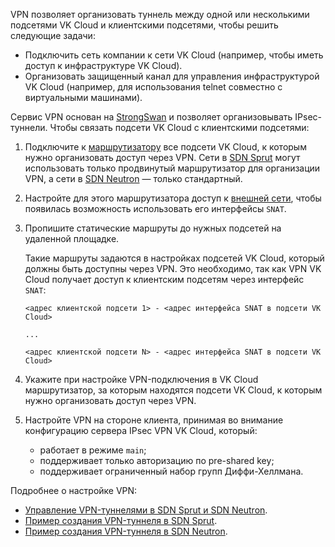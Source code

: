 VPN позволяет организовать туннель между одной или несколькими подсетями VK Cloud и клиентскими подсетями, чтобы решить следующие задачи:

- Подключить сеть компании к сети VK Cloud (например, чтобы иметь доступ к инфраструктуре VK Cloud).
- Организовать защищенный канал для управления инфраструктурой VK Cloud (например, для использования telnet совместно с виртуальными машинами).

Сервис VPN основан на [StrongSwan](https://www.strongswan.org) и позволяет организовывать IPsec-туннели. Чтобы связать подсети VK Cloud с клиентскими подсетями:

1. Подключите к [маршрутизатору](../router) все подсети VK Cloud, к которым нужно организовать доступ через VPN. Сети в [SDN Sprut](../sdn) могут использовать только продвинутый маршрутизатор для организации VPN, а сети в [SDN Neutron](../sdn) — только стандартный.

1. Настройте для этого маршрутизатора доступ к [внешней сети](../net-types#vneshnyaya_set), чтобы появилась возможность использовать его интерфейсы `SNAT`.

1. Пропишите статические маршруты до нужных подсетей на удаленной площадке.

   Такие маршруты задаются в настройках подсетей VK Cloud, который должны быть доступны через VPN. Это необходимо, так как VPN VK Cloud получает доступ к клиентским подсетям через интерфейс `SNAT`:

   ```text
   <адрес клиентской подсети 1> - <адрес интерфейса SNAT в подсети VK Cloud>

   ...
   
   <адрес клиентской подсети N> - <адрес интерфейса SNAT в подсети VK Cloud>
   ```

1. Укажите при настройке VPN-подключения в VK Cloud маршрутизатор, за которым находятся подсети VK Cloud, к которым нужно организовать доступ через VPN.

1. Настройте VPN на стороне клиента, принимая во внимание конфигурацию сервера IPsec VPN VK Cloud, который:

   - работает в режиме `main`;
   - поддерживает только авторизацию по pre-shared key;
   - поддерживает ограниченный набор групп Диффи-Хеллмана.

Подробнее о настройке VPN:

- [Управление VPN-туннелями в SDN Sprut и SDN Neutron](../../service-management/vpn/).
- [Пример создания VPN-туннеля в SDN Sprut](../../how-to-guides/advanced-router/).
- [Пример создания VPN-туннеля в SDN Neutron](../../how-to-guides/vpn-tunnel/).
